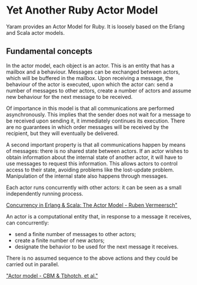 # Yet Another Ruby Actor Model
Yaram provides an Actor Model for Ruby. It is loosely based on the Erlang and Scala actor models.

## Fundamental concepts
In the actor model, each object is an actor. This is an entity that has a mailbox and a behaviour. Messages can be exchanged between actors, which will be buffered in the mailbox. Upon receiving a message, the behaviour of the actor is executed, upon which the actor can: send a number of messages to other actors, create a number of actors and assume new behaviour for the next message to be received.

Of importance in this model is that all communications are performed asynchronously. This implies that the sender does not wait for a message to be received upon sending it, it immediately continues its execution. There are no guarantees in which order messages will be received by the recipient, but they will eventually be delivered.

A second important property is that all communications happen by means of messages: there is no shared state between actors. If an actor wishes to obtain information about the internal state of another actor, it will have to use messages to request this information. This allows actors to control access to their state, avoiding problems like the lost-update problem. Manipulation of the internal state also happens through messages.

Each actor runs concurrently with other actors: it can be seen as a small independently running process.

[Concurrency in Erlang & Scala: The Actor Model - Ruben Vermeersch"][1]

An actor is a computational entity that, in response to a message it receives, can concurrently:

- send a finite number of messages to other actors;
- create a finite number of new actors;
- designate the behavior to be used for the next message it receives.

There is no assumed sequence to the above actions and they could be carried out in parallel.

["Actor model - CBM & Tbhotch, et al."][2]




[1]: http://ruben.savanne.be/articles/concurrency-in-erlang-scala 	"Concurrency in Erlang & Scala: The Actor Model - Ruben Vermeersch"
[2]:  http://en.wikipedia.org/wiki/Actor_model  "Actor model - CBM & Tbhotch, et al."